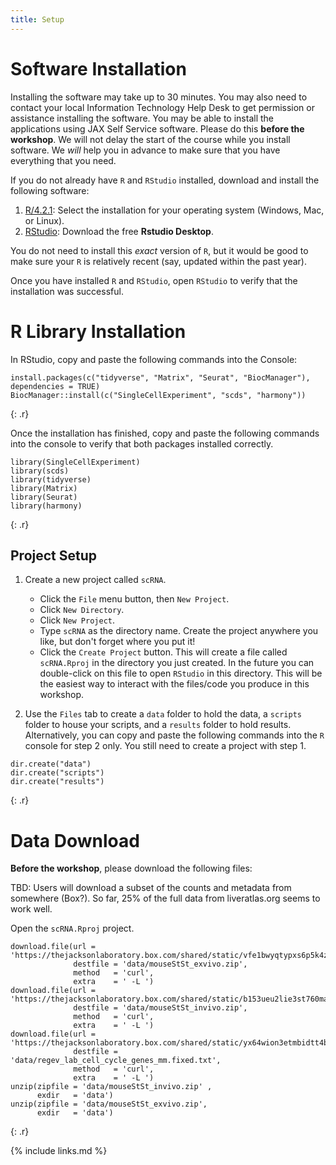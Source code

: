 ```yaml
---
title: Setup
---
```

# Software Installation

Installing the software may take up to 30 minutes. You may also need to contact 
your local Information Technology Help Desk to get permission or assistance 
installing the software. You may be able to install the applications using
JAX Self Service software.
Please do this **before the workshop**. We will not delay the start of the 
course while you install software. We *will* help you in advance to make sure 
that you have everything that you need.

If you do not already have `R` and `RStudio` installed, 
download and install the following software:

1. [R/4.2.1](https://cran.r-project.org/): Select the installation for your 
operating system (Windows, Mac, or Linux).
1. [RStudio](https://www.rstudio.com/products/rstudio/download/): Download the 
free **Rstudio Desktop**. 

You do not need to install this *exact* version of `R`, but it would be good to
make sure your `R` is relatively recent (say, updated within the past year).

Once you have installed `R` and `RStudio`, open `RStudio` to verify that the 
installation was successful.

# R Library Installation

In RStudio, copy and paste the following commands into the Console:

~~~
install.packages(c("tidyverse", "Matrix", "Seurat", "BiocManager"), dependencies = TRUE)
BiocManager::install(c("SingleCellExperiment", "scds", "harmony"))
~~~
{: .r}

Once the installation has finished, copy and paste the following commands into 
the console to verify that both packages installed correctly.

~~~
library(SingleCellExperiment)
library(scds)
library(tidyverse)
library(Matrix)
library(Seurat)
library(harmony)
~~~
{: .r}

## Project Setup

1. Create a new project called `scRNA`. 
    - Click the `File` menu button, then `New Project`.
    - Click `New Directory`. 
    - Click `New Project`.
    - Type `scRNA` as the directory name. Create the project anywhere you like,
      but don't forget where you put it!
    - Click the `Create Project` button.
    This will create a file called `scRNA.Rproj` in the directory you just 
    created. In the future you can double-click on this file to open 
    `RStudio` in this directory. This will be the easiest way to interact
    with the files/code you produce in this workshop.

2. Use the `Files` tab to create  a `data` folder to hold the data, a `scripts` 
folder to house your scripts, and a `results` folder to hold results. 
Alternatively, you can copy and paste the following commands into the `R` 
console for step 2 only. You still need to create a project with step 1.

~~~
dir.create("data")
dir.create("scripts")
dir.create("results")
~~~
{: .r}

# Data Download

**Before the workshop**, please download the following files:

TBD: Users will download a subset of the counts and metadata from somewhere (Box?). So far, 25% of the full data from liveratlas.org seems to work well. 

Open the `scRNA.Rproj` project.

~~~
download.file(url = 'https://thejacksonlaboratory.box.com/shared/static/vfe1bwyqtypxs6p5k4z0cw7z7jczyan1.zip', 
              destfile = 'data/mouseStSt_exvivo.zip',
              method   = 'curl', 
              extra    = ' -L ')
download.file(url = 'https://thejacksonlaboratory.box.com/shared/static/b153ueu2lie3st760maj4zr9u0vp7o2t.zip', 
              destfile = 'data/mouseStSt_invivo.zip',
              method   = 'curl', 
              extra    = ' -L ')
download.file(url = 'https://thejacksonlaboratory.box.com/shared/static/yx64wion3etmbidtt4bm2nbl1yyceptn.txt',
              destfile = 'data/regev_lab_cell_cycle_genes_mm.fixed.txt',
              method   = 'curl', 
              extra    = ' -L ')
unzip(zipfile = 'data/mouseStSt_invivo.zip' ,
      exdir   = 'data')
unzip(zipfile = 'data/mouseStSt_exvivo.zip',
      exdir   = 'data')
~~~
{: .r}

{% include links.md %}
